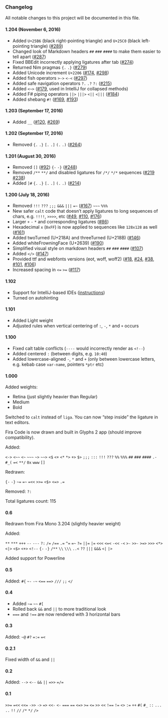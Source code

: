### Changelog

All notable changes to this project will be documented in this file.

#### 1.204 (November 6, 2016)

- Added `U+25B6` (black right-pointing triangle) and `U+25C0` (black left-pointing triangle) ([#289])
- Changed look of Markdown headers `##` `###` `####` to make them easier to tell apart ([#287])
- Fixed BBEdit incorrectly applying ligatures after tab ([#274])
- Returned Nim pragmas `{.` `.}` ([#279])
- Added Unicode increment `U+2206` ([#174], [#298])
- Added fish operators `>->` `<-<` ([#297])
- Added safe navigation operators `?.` `.?` `?:` ([#215])
- Added `<~>` ([#179], used in IntelliJ for collapsed methods)
- Added F# piping operators `||>` `|||>` `<||` `<|||` ([#184])
- Added shebang `#!` ([#169], [#193])

#### 1.203 (September 17, 2016)

- Added `__` ([#120], [#269])

#### 1.202 (September 17, 2016)

- Removed `{.` `.}` `[.` `.]` `(.` `.)` ([#264])

#### 1.201 (August 30, 2016)

- Removed `[]` ([#92]) `{-` `-}` ([#248])
- Removed `/**` `**/` and disabled ligatures for `/*/` `*/*` sequences ([#219] [#238])
- Added `]#` `{.` `.}` `[.` `.]` `(.` `.)` ([#214])

#### 1.200 (July 18, 2016)

- Removed `!!!` `???` `;;;` `&&&` `|||` `=~` ([#167]) `~~~` `%%%`
- New safer `calt` code that doesn’t  apply ligatures to long sequences of chars, e.g. `!!!!`, `>>>>`, etc ([#49], [#110], [#176])
- Larger `+` `-` `*` and corresponding ligatures ([#86])
- Hexadecimal `x` (`0xFF`) is now applied to sequences like `128x128` as well ([#161])
- Added twoTurned (U+218A) and threeTurned (U+218B) ([#146])
- Added whiteFrowningFace (U+2639) ([#190])
- Simplified visual style on markdown headers `##` `###` `####` ([#107])
- Added `</>` ([#147])
- Provided ttf and webfonts versions (eot, woff, woff2) ([#18], [#24], [#38], [#101], [#106])
- Increased spacing in `<=` `>=` ([#117])

#### 1.102

- Support for IntelliJ-based IDEs ([instructions](https://github.com/tonsky/FiraCode/wiki/Intellij-products-instructions))
- Turned on autohinting

#### 1.101

- Added Light weight
- Adjusted rules when vertical centering of `:`, `-`, `*` and `+` occurs

#### 1.100

- Fixed calt table conflicts (`----` would incorrectly render as `<!--`)
- Added centered `:` (between digits, e.g. `10:40`)
- Added lowercase-aligned `-`, `*` and `+` (only between lowercase letters, e.g. kebab case `var-name`, pointers `*ptr` etc)

#### 1.000

Added weights:

- Retina (just slightly heavier than Regular)
- Medium
- Bold

Switched to `calt` instead of `liga`. You can now “step inside” the ligature in text editors.

Fira Code is now drawn and built in Glyphs 2 app (should improve compatibility).

Added:

`<->` `<~~` `<~` `~~~` `~>` `~~>`
`<$` `<+` `<*` `*>` `+>` `$>`
`;;;` `:::` `!!!` `???` `%%` `%%%` `##` `###` `####`
`.-` `#_(` `=<`  `**/` `0x` `www` `[]`

Redrawn:

`{-` `-}` `~=` `=~` `=<<` `>>=` `<$>` `<=>` `.=`

Removed: `?:`

Total ligatures count: 115

#### 0.6

Redrawn from Fira Mono 3.204 (slightly heavier weight)

Added:

`**` `***` `+++` `--` `---` `?:`
`/=` `/==` `.=` `^=` `=~` `?=` `||=` `|=`
`<<<` `<=<` `-<<` `-<` `>-` `>>-` `>=>` `>>>`
`<*>` `<|>` `<$>` `<+>`
`<!--` `{-` `-}` `/**`  `\\` `\\\`
`..<` `??` `|||` `&&&` `<|` `|>`

Added support for Powerline

#### 0.5

Added: `#{` `~-` `-~` `<==` `==>` `///` `;;` `</`

#### 0.4

- Added `~=` `~~` `#[`
- Rolled back `&&` and `||` to more traditional look
- `===` and `!==` are now rendered with 3 horizontal bars

#### 0.3

Added: `~@` `#?` `=:=` `=<`

#### 0.2.1

Fixed width of `&&` and `||`

#### 0.2

Added: `-->` `<--` `&&` `||` `=>>` `=/=`

#### 0.1

`>>=` `=<<` `<<=` `->>` `->` `=>` `<<-` `<-`
`===` `==` `<=>` `>=` `<=` `>>` `<<` `!==` `!=` `<>`
`:=` `++` `#(` `#_`
`::` `...` `..` `!!` `//` `/*` `*/` `/>`

[#18]: https://github.com/j-f1/forked-FiraCode/issues/18
[#24]: https://github.com/j-f1/forked-FiraCode/issues/24
[#38]: https://github.com/j-f1/forked-FiraCode/issues/38
[#49]: https://github.com/j-f1/forked-FiraCode/issues/49
[#86]: https://github.com/j-f1/forked-FiraCode/issues/86
[#92]: https://github.com/j-f1/forked-FiraCode/issues/92
[#101]: https://github.com/j-f1/forked-FiraCode/issues/101
[#106]: https://github.com/j-f1/forked-FiraCode/issues/106
[#107]: https://github.com/j-f1/forked-FiraCode/issues/107
[#110]: https://github.com/j-f1/forked-FiraCode/issues/110
[#117]: https://github.com/j-f1/forked-FiraCode/issues/117
[#120]: https://github.com/j-f1/forked-FiraCode/issues/120
[#146]: https://github.com/j-f1/forked-FiraCode/issues/146
[#147]: https://github.com/j-f1/forked-FiraCode/issues/147
[#161]: https://github.com/j-f1/forked-FiraCode/issues/161
[#167]: https://github.com/j-f1/forked-FiraCode/issues/167
[#169]: https://github.com/j-f1/forked-FiraCode/issues/169
[#174]: https://github.com/j-f1/forked-FiraCode/issues/174
[#176]: https://github.com/j-f1/forked-FiraCode/issues/176
[#179]: https://github.com/j-f1/forked-FiraCode/issues/179
[#184]: https://github.com/j-f1/forked-FiraCode/issues/184
[#190]: https://github.com/j-f1/forked-FiraCode/issues/190
[#193]: https://github.com/j-f1/forked-FiraCode/issues/193
[#214]: https://github.com/j-f1/forked-FiraCode/issues/214
[#215]: https://github.com/j-f1/forked-FiraCode/issues/215
[#219]: https://github.com/j-f1/forked-FiraCode/issues/219
[#238]: https://github.com/j-f1/forked-FiraCode/issues/238
[#248]: https://github.com/j-f1/forked-FiraCode/issues/248
[#264]: https://github.com/j-f1/forked-FiraCode/issues/264
[#269]: https://github.com/j-f1/forked-FiraCode/issues/269
[#274]: https://github.com/j-f1/forked-FiraCode/issues/274
[#279]: https://github.com/j-f1/forked-FiraCode/issues/279
[#287]: https://github.com/j-f1/forked-FiraCode/issues/287
[#289]: https://github.com/j-f1/forked-FiraCode/issues/289
[#297]: https://github.com/j-f1/forked-FiraCode/issues/297
[#298]: https://github.com/j-f1/forked-FiraCode/issues/298
